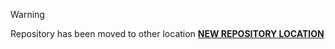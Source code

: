 > [!WARNING]
> Repository has been moved to other location **[NEW REPOSITORY LOCATION](https://github.com/ConstantRobotics-Ltd/ViscaProtocolParser)**



